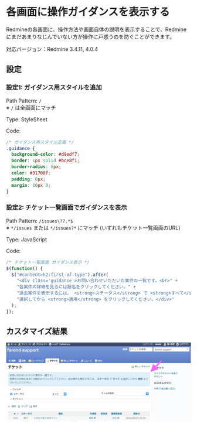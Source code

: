 # 各画面に操作ガイダンスを表示する

Redmineの各画面に、操作方法や画面自体の説明を表示することで、Redmineにまだあまりなじんでいない方が操作に戸惑うのを防ぐことができます。

対応バージョン：Redmine 3.4.11, 4.0.4

## 設定

### 設定1: ガイダンス用スタイルを追加

Path Pattern: `/`<br>
※ `/` は全画面にマッチ

Type: StyleSheet

Code:

``` css
/* ガイダンス用スタイル定義 */
.guidance {
  background-color: #d9edf7;
  border: 1px solid #bce8f1;
  border-radius: 6px;
  color: #31708f;
  padding: 8px;
  margin: 10px 0;
}
```

### 設定2: チケット一覧画面でガイダンスを表示

Path Pattern: `/issues\??.*$`<br>
※ `*/issues` または `*/issues?*` にマッチ (いずれもチケット一覧画面のURL)

Type: JavaScript

Code:

``` javascript
/* チケット一覧画面 ガイダンス表示 */
$(function() {
  $("#content>h2:first-of-type").after(
    "<div class='guidance'>お問い合わせいただいた案件の一覧です。<br>" +
    "各案件の詳細を見るには題名をクリックしてください。" +
    "過去案件を表示するには、 <strong>ステータス</strong> で <strong>すべて</strong> を" +
    "選択してから <strong>適用</strong> をクリックしてください。</div>"
  );
});
```

## カスタマイズ結果

![](guidance-sample@2x.png)

